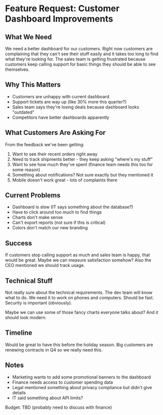 # Feature Request: Customer Dashboard Improvements

## What We Need

We need a better dashboard for our customers. Right now customers are complaining that they can't see their stuff easily and it takes too long to find what they're looking for. The sales team is getting frustrated because customers keep calling support for basic things they should be able to see themselves.

## Why This Matters

- Customers are unhappy with current dashboard
- Support tickets are way up (like 30% more this quarter?)
- Sales team says they're losing deals because dashboard looks "outdated"
- Competitors have better dashboards apparently

## What Customers Are Asking For

From the feedback we've been getting:

1. Want to see their recent orders right away
2. Need to track shipments better - they keep asking "where's my stuff"
3. Want to see how much they've spent (finance team needs this too for some reason)
4. Something about notifications? Not sure exactly but they mentioned it
5. Mobile doesn't work great - lots of complaints there

## Current Problems

- Dashboard is slow (IT says something about the database?)
- Have to click around too much to find things
- Charts don't make sense
- Can't export reports (not sure if this is critical)
- Colors don't match our new branding

## Success

If customers stop calling support as much and sales team is happy, that would be great. Maybe we can measure satisfaction somehow? Also the CEO mentioned we should track usage.

## Technical Stuff

Not really sure about the technical requirements. The dev team will know what to do. We need it to work on phones and computers. Should be fast. Security is important (obviously).

Maybe we can use some of those fancy charts everyone talks about? And it should look modern.

## Timeline

Would be great to have this before the holiday season. Big customers are renewing contracts in Q4 so we really need this.

## Notes

- Marketing wants to add some promotional banners to the dashboard
- Finance needs access to customer spending data
- Legal mentioned something about privacy compliance but didn't give details
- IT said something about API limits?

Budget: TBD (probably need to discuss with finance)

